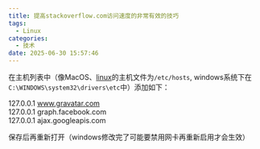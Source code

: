 ```yaml
---
title: 提高stackoverflow.com访问速度的非常有效的技巧
tags:
  - Linux
categories:
  - 技术
date: 2025-06-30 15:57:46
---
```


在主机列表中（像MacOS、[linux](http://www.linuxsong.org/ "Think In linux")的主机文件为`/etc/hosts`, windows系统下在`C:\WINDOWS\system32\drivers\etc`中）添加如下：

127.0.0.1 www.gravatar.com  
127.0.0.1 graph.facebook.com  
127.0.0.1 ajax.googleapis.com

保存后再重新打开（windows修改完了可能要禁用网卡再重新启用才会生效）

